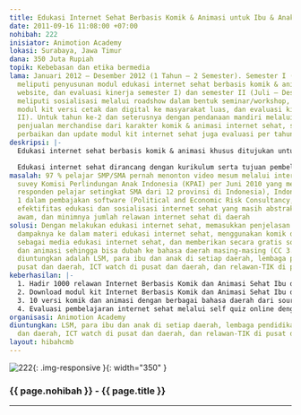 ```yaml
---
title: Edukasi Internet Sehat Berbasis Komik & Animasi untuk Ibu & Anak
date: 2011-09-16 11:08:00 +07:00
nohibah: 222
inisiator: Animotion Academy
lokasi: Surabaya, Jawa Timur
dana: 350 Juta Rupiah
topik: Kebebasan dan etika bermedia
lama: Januari 2012 – Desember 2012 (1 Tahun – 2 Semester). Semester I (Jan-Jun 2012
  meliputi penyusunan modul edukasi internet sehat berbasis komik & animasi, pembangunan
  website, dan evaluasi kinerja semester I) dan semester II (Juli – Desember 2012,
  meliputi sosialisasi melalui roadshow dalam bentuk seminar/workshop, distribusi
  modul kit versi cetak dan digital ke masyarakat luas, dan evaluasi kinerja semester
  II). Untuk tahun ke-2 dan seterusnya dengan pendanaan mandiri melalui sponsor dan
  penjualan merchandise dari karakter komik & animasi internet sehat, serta dilakukannya
  perbaikan dan update modul kit internet sehat juga evaluasi per tahun
deskripsi: |-
  Edukasi internet sehat berbasis komik & animasi khusus ditujukan untuk para ibu dan anak. Peran ibu sebagai pendidikan pertama bagi anak sangatlah vital khususnya internet sehat. Agar proses edukasi efektif maka edukasi internet sehat dirancang dalam bentuk komik & animasi (edutainment). Keunggulan komik & animasi adalah mampu memvisualisasikan dengan jelas internet sehat yang abstrak dan awam. Agar program ini dapat menjangkau di seluruh wilayah maka menggunakan website untuk mengakses edukasi internet sehat komik & animasi ini.

  Edukasi internet sehat dirancang dengan kurikulum serta tujuan pembelajaran yang jelas dan bertingkat. Souce code komik dan animasi edukasi internet sehat ini akan disertakan sehingga bisa dilokalkan sesuai bahasa disetiap daerah (CC 3.0) Program ini juga akan melahirkan 1000 relawan edukasi internet sehat melalui modul kit (Komik internet sehat versi cetak, Poster cetak internet sehat, alat ukur evaluasi pembelajaran dan CD animasi internet sehat+source code+softcopy modul kita) yang dibagikan gratis ke seluruh propinsi di Indonesia. Modul kit ini juga dapat di-download langsung melalui website. Pembuatan modul kit ini akan melibatkan ibu-ibu, para pakar dan praktisi internet sehat dari ICT watch dan Wikimedia Indonesia. Website edukasi internet sehat ini juga menyediakan self-online quiz untuk mengukur tingkat pemahaman internet sehat dan keberhasilan program ini
masalah: 97 % pelajar SMP/SMA pernah menonton video mesum melalui internet (hasil
  suvey Komisi Perlindungan Anak Indonesia (KPAI) per Juni 2010 yang melibatkan 4500
  responden pelajar setingkat SMA dari 12 provinsi di Indonesia), Indonesia peringkat
  1 dalam pembajakan software (Political and Economic Risk Consultancy, 2010), meningkatkan
  efektifitas edukasi dan sosialisasi internet sehat yang masih abstrak bagi masyarakat
  awam, dan minimnya jumlah relawan internet sehat di daerah
solusi: Dengan melakukan edukasi internet sehat, memasukkan penjelasan legalitas dan
  dampaknya ke dalam materi edukasi internet sehat, menggunakan komik dan animasi
  sebagai media edukasi internet sehat, dan memberikan secara gratis source code komik
  dan animasi sehingga bisa dubah ke bahasa daerah masing-masing (CC 3.0). Pihak yang
  diuntungkan adalah LSM, para ibu dan anak di setiap daerah, lembaga pendidikan di
  pusat dan daerah, ICT watch di pusat dan daerah, dan relawan-TIK di pusat dan daerah
keberhasilan: |-
  1. Hadir 1000 relawan Internet Berbasis Komik dan Animasi Sehat Ibu dan Anak.
  2. Download modul kit Internet Berbasis Komik dan Animasi Sehat Ibu dan Anak: 100.000 download
  3. 10 versi komik dan animasi dengan berbagai bahasa daerah dari source code yang disiapkan.
  4. Evaluasi pembelajaran internet sehat melalui self quiz online dengan skor di atas 80.
organisasi: Animotion Academy
diuntungkan: LSM, para ibu dan anak di setiap daerah, lembaga pendidikan di pusat
  dan daerah, ICT watch di pusat dan daerah, dan relawan-TIK di pusat dan daerah
layout: hibahcmb
---
```


![222](/static/img/hibahcmb/222.png){: .img-responsive }{: width="350" }

### {{ page.nohibah }} - {{ page.title }}

---
